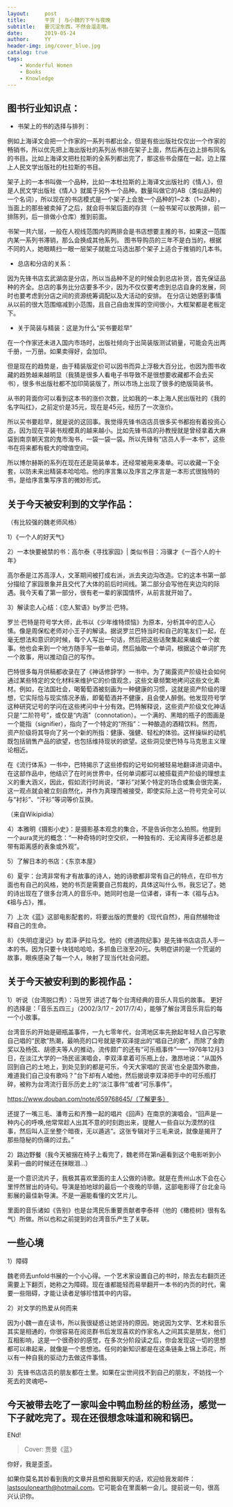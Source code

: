 ```yaml
---
layout:     post
title:      干货 | 与小魏的下午与夜晚
subtitle:   要沉淀东西，不然会溜走哦。
date:       2019-05-24
author:     YY
header-img: img/cover_blue.jpg
catalog: true
tags:
    - Wonderful Women
    - Books
    - Knowledge
---
```


## 图书行业知识点： 

- 书架上的书的选择与排列： 

例如上海译文会把一个作家的一系列书都出全，但是有些出版社仅仅出一个作家的畅销书，所以优先把上海出版社的系列丛书排在架子上面，然后再在边上排布同名的书目。比如上海译文把杜拉斯的全系列都出完了，那这些书会摆在一起，边上摆上人民文学出版社的杜拉斯的书目。 

架子上的一本书叫做一个品种，比如一本杜拉斯的上海译文出版社的《情人》，但是人民文学出版社《情人》就属于另外一个品种。数量叫做它的AB（类似品种的一个名词），所以现在的书店模式是一个架子上会放一个品种的1~2本（1~2AB），当面上的那些被卖掉了之后，就会将书架后面的存货（一般书架可以放两排，前一排陈列，后一排做小仓库）推到前面。 

书架一共六层，一般在人视线范围内的两排会是书店想要主推的书，如果这一范围内某一系列书滞销，那么会换成其他系列。 图书导购员的三年不是白当的，根据不同的人，她眼睛扫一眼一层架子就能立马选出那个架子上适合于推销的几本书。 

- 总店和分店的关系：

因为先锋书店玄武湖店是分店，所以当品种不足的时候会到总店补货，首先保证品种的齐全。总店的事务比分店要多不少，因为不仅仅要考虑到总店自身的发展，同时也要考虑到分店之间的资源统筹调配以及大活动的安排。
在分店让她感到事情从以前的很大范围缩减到小范围，且自己自由发挥的空间很小，大框架都是老板定下。 

- 关于简装与精装：这是为什么“买书要趁早” 

在一个作家还未进入国内市场时，出版社倾向于出简装版测试销量，可能会先出两千册，一万册。如果卖得好，会加印。 

但是现在的趋势是，由于精装版定价可以因书而异上浮极大百分比，也因为图书收藏的趋势越来越明显（我猜是很多人看电子书导致不是很想要收藏都不会去买书），很多书出版社都不加印简装版了，所以市场上出现了很多的绝版简装书。 

从书的背面你可以看到这本书的涨价次数，比如我的一本上海人民出版社的《我的名字叫红》，之前定价是35元，现在是45元，经历了一次涨价。 

所以买书要趁早，就是说的这回事。我觉得先锋书店店员很多买书都抱有着投资心态，因为现在平装书规模真的越来越小。比如先锋书店的孙教授就是曾经拿着大麻袋到南京朝天宫的鬼市淘书，一袋一袋一袋。所以先锋有“店员人手一本书”，这些书在将来都有极大的增值空间。

所以博尔赫斯的系列在现在还是简装单本，还经常被用来凑单。可以收藏一下全套，以防未来出精装本哈哈哈。他的序言集以及序言之序言是一本形式很独特的书，是给序言集写序言的微妙形式。

## 关于今天被安利到的文学作品：
（有比较强的魏老师风格）

1）《一个人的好天气》

2）一本快要被禁的书：高尔泰《寻找家园》| 类似书目：冯骥才《一百个人的十年》

高尔泰是江苏高淳人，文革期间被打成右派，派去夹边沟改造。它的这本书第一部分描绘了家园景象并且交代了大体的前后时间线。第二部分会写他在夹边沟的际遇。我今天看了第一部分，很有老一辈的家国情怀，从前言就开始了。

3）解读恋人心结：《恋人絮语》by罗兰·巴特。

罗兰·巴特是符号学大师，此书以《少年维特烦恼》为原本，分析其中的恋人心愫。像是周保松老师对小王子的解读。据说罗兰巴特当时和自己的笔友们一起，在毫无想法和意识的时候，每个人写出一句话，然后把这些话聚集起来编成一个故事。他也会来到一个地方随手写一些单词，然后抽取一个单词，根据这个单词扩充一个故事，用以推动自己的写作。

巴特很多每月供稿都收录在了《神话修辞学》一书中。为了揭露资产阶级社会如何通过某些特定的文化材料来维护它的价值观念，这些文章频繁地拷问这些文化素材。例如，在法国社会，喝葡萄酒被刻画为一种健康的习惯，这就是资产阶级的理想，它实际恰与现实情况矛盾，即葡萄酒并不健康，且会使人醉倒。他发现符号学这种研究记号的学问在这些拷问中十分有效。巴特解释说，这些资产阶级文化神话只是“二阶符号”，或仅是“内涵”（connotation）。一个满的、黑暗的瓶子的图画是一个能指（signifier），指向了一个特定的“所指”：一种酿造的酒精饮料。然而，资产阶级将其导向了另一个新的所指：健康、强健、轻松的体验。这样操纵的动机既包括销售产品的欲望，也包括维持现状的欲望。这些洞见使巴特与马克思主义理论相近。

在《流行体系》一书中，巴特揭示了这些掺假的记号如何被轻易地翻译进词语中。在这部作品中，他结识了在时尚世界中，任何单词都可以被搭载资产阶级的理想主义的重大涵义，因此，假如流行时尚说，“罩衫”对某个特定的场合或集会很完美，这一观点就会被立刻自然化，并作为真理而被接受，即使实际上这一符号完全可以与“衬衫”、“汗衫”等词等价互换。

（来自Wikipidia）

4）本雅明《摄影小史》：是摄影基本观念的集合，不是告诉你怎么拍照。他提到一个aura灵光的概念：“一种奇特的时空交织，一种独有的、无论离得多近都总是带有距离感的表象或外观”。

5）了解日本的书店：《东京本屋》

6）夏宇：台湾非常有才有故事的诗人，她的诗歌都非常有自己的特点，在印书方面也有自己的风格，她的书页是需要自己剪裁的，具体这叫什么书，我忘记了。她的诗出现在了很多台湾人的音乐中。她同时也是一位译者，译有一本《祖与占》。《祖与占》，推。

7）上次《蓝》这部电影配套的，将要出版的贾曼的《现代自然》，用自然植物诠释自己的生命。

8）《失明症漫记》by 若泽·萨拉马戈。他的《修道院纪事》是先锋书店店员人手一本的书。因为只要十块钱哈哈哈，多抓鱼已涨至20元。失明症讲的是一个荒诞的故事，眼疾感染了每一个人，映射了现当代社会问题。

## 关于今天被安利到的影视作品：

1）听说（台湾脱口秀）：马世芳 讲述了每个台湾经典的音乐人背后的故事。
更好的选择是：「音乐五四三」（2002/3/17 - 2017/7/4），能够了解台湾音乐背后的每一个小故事。

台湾音乐的开始是砸瓶盖事件，一九七零年代，台湾地区率先掀起年轻人自己写歌自己唱的“民歌”热潮，最响亮的口号就是李双泽提出的“唱自己的歌”，而除了金韵奖以及杨弦、胡德夫等人的推动，流传颇广的还有“可乐瓶事件”——1976年12月3日，在淡江大学的一场民谣演唱会，李双泽拿着可乐瓶上台，激昂地说：“从国外回到自己的土地上，到处见到的都是可乐，今天大家唱的’民谣’也全是国外歌曲，难道我们自己没有歌吗？”台下却有人嘘他，然后据说李双泽把手中的可乐瓶打碎，被称为台湾流行音乐历史上的“淡江事件”或者“可乐事件”。

https://www.douban.com/note/659768645/（了解更多）

还提了一嘴三毛、潘粤云和齐豫一起的唱片《回声》在南京的演唱会，“回声是一种内心的呼唤,他常常趁人出其不意的时刻跑出来，提醒人一些自以为漠然的往事，然后叫人正坐整个暗夜，无以遁逃”。这张专辑对于三毛来说，就像是揭开了那些隐秘的伤痛的过去。”

2）路边野餐（我今天被捆在椅子上看完了，魏老师在第n遍看到这个电影听到小茉莉一曲的时候还在抹眼泪…）

是一个意识流片子，我极其喜欢里面的主人公做的诗歌。就是在贵州山水下会在心里怦然冒出的诗句。导演是拍地球的最后一个夜晚的毕赣，这部电影得了台北金马影展的最佳新导演。不是一遍能看懂的文艺片儿。

里面的音乐诸如《告别》也是台湾民乐重要贡献者李泰祥（他的《橄榄树》很有名气）所做。所以也和之前提到的台湾音乐产生了关联。

## 一些心境

1）障碍

魏老师去unfold书展的一个小心得。一个艺术家设置自己的书时，除去左右翻页还需要上下翻页，她称之为障碍。现在谁都能轻而易举翻开一本书的内页的时代，需要一些阻碍，才能让读者足够珍惜其中的内容。

2）对文学的热爱从何而来

因为小魏一直在读书，所以我很疑惑让她坚持的原因。她说因为文学、艺术和音乐其实是相通的，你很容易在阅览群书后发现喜欢的作家名人之间其实是朋友，他们互相影响，这是一个很奇妙的感觉，在多次分阶段读之后，你会发现这一切的思想都可以串起来，就像是一个思想池。任何的新知识都是在这条链条上锦上添花，所以有一种自我的驱动力去做这件事情。

3）先锋书店店员的朋友都在土里。如果在尘世间找不到自己的朋友，不妨找一个死去的灵魂吧~

## 今天被带去吃了一家叫金中鸭血粉丝的粉丝汤，感觉一下子就吃完了。现在还很想念味道和碗和锅巴。

ENd!

> Cover: 贾曼《蓝》

你好，我是歪歪。

如果你莫名其妙看到我的文章并且想和我聊天的话，欢迎给我发邮件：lastsoulonearth@hotmail.com。它可能会在里面躺一会儿。提前说一句，很高兴认识你。
